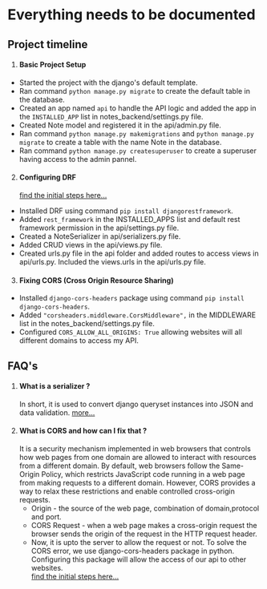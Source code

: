 # Everything needs to be documented

## Project timeline

1. #### Basic Project Setup

- Started the project with the django's default template.
- Ran command `python manage.py migrate` to create the default table in the database.
- Created an app named `api` to handle the API logic and added the app in the `INSTALLED_APP` list in
  notes_backend/settings.py file.
- Created Note model and registered it in the api/admin.py file.
- Ran command `python manage.py makemigrations` and `python manage.py migrate` to create a table with the name Note in
  the database.
- Ran command `python manage.py createsuperuser` to create a superuser having access to the admin pannel.

2. #### Configuring DRF
   [find the initial steps here...](https://www.django-rest-framework.org/#installation)

- Installed DRF using command `pip install djangorestframework`.
- Added `rest_framework` in the INSTALLED_APPS list and default rest framework permission in the api/settings.py file.
- Created a NoteSerializer in api/serializers.py file.
- Added CRUD views in the api/views.py file.
- Created urls.py file in the api folder and added routes to access views in api/urls.py. Included the views.urls in the
  api/urls.py file.

3. #### Fixing CORS (Cross Origin Resource Sharing)
- Installed `django-cors-headers` package using command `pip install django-cors-headers`.
- Added `"corsheaders.middleware.CorsMiddleware",` in the MIDDLEWARE list in the notes_backend/settings.py file.
- Configured `CORS_ALLOW_ALL_ORIGINS: True` allowing websites will all different domains to access my API.

## FAQ's

1. #### What is a serializer ?
   In short, it is used to convert django queryset instances into JSON and data
   validation. [more...](https://www.django-rest-framework.org/tutorial/1-serialization/#tutorial-1-serialization)
2. #### What is CORS and how can I fix that ?
   It is a security mechanism implemented in web browsers that controls how web pages from one domain are allowed to
   interact with resources from a different domain.
   By default, web browsers follow the Same-Origin Policy, which restricts JavaScript code running in a web page from
   making requests to a different domain. However, CORS provides a way to relax these restrictions and enable controlled
   cross-origin requests.
    - Origin - the source of the web page, combination of domain,protocol and port.
    - CORS Request - when a web page makes a cross-origin request the browser sends the origin of the request in the
      HTTP request header.
    - Now, it is upto the server to allow the request or not.
   To solve the CORS error, we use django-cors-headers package in python. Configuring this package will allow the access of
   our api to other websites. <br>
   [find the initial steps here...](https://pypi.org/project/django-cors-headers/)